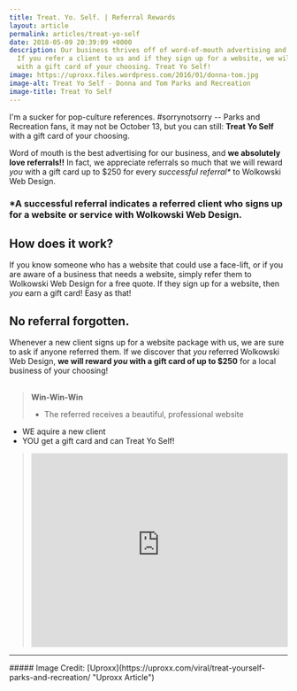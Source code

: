 ```yaml
---
title: Treat. Yo. Self. | Referral Rewards
layout: article
permalink: articles/treat-yo-self
date: 2018-05-09 20:39:09 +0000
description: Our business thrives off of word-of-mouth advertising and referrals.
  If you refer a client to us and if they sign up for a website, we will reward you
  with a gift card of your choosing. Treat Yo Self!
image: https://uproxx.files.wordpress.com/2016/01/donna-tom.jpg 
image-alt: Treat Yo Self - Donna and Tom Parks and Recreation
image-title: Treat Yo Self
---
```

I'm a sucker for pop-culture references. #sorrynotsorry -- Parks and Recreation fans, it may not be October 13, but you can still: **Treat Yo Self** with a gift card of your choosing.

Word of mouth is the best advertising for our business, and **we absolutely love referrals!!** In fact, we appreciate referrals so much that we will reward _you_ with a gift card up to $250 for every _successful referral*_ to Wolkowski Web Design.
### *A successful referral indicates a referred client who signs up for a website or service with Wolkowski Web Design.

## How does it work?

If you know someone who has a website that could use a face-lift, or if you are aware of a business that needs a website, simply refer them to Wolkowski Web Design for a free quote. If they sign up for a website, then _you_ earn a gift card! Easy as that!

## No referral forgotten.

Whenever a new client signs up for a website package with us, we are sure to ask if anyone referred them.
If we discover that _you_ referred Wolkowski Web Design, **we will reward _you_ with a gift card of up to $250** for a local business of your choosing!
<br><br>

> **Win-Win-Win**
> * The referred receives a beautiful, professional website
* WE aquire a new client
* YOU get a gift card and can Treat Yo Self!
> <iframe width="100%" height="350px" src="https://www.youtube-nocookie.com/embed/ZsABTmT1_M0?rel=0" frameborder="0" allow="autoplay; encrypted-media" allowfullscreen></iframe>
<hr>
##### Image Credit: [Uproxx](https://uproxx.com/viral/treat-yourself-parks-and-recreation/ "Uproxx Article")
